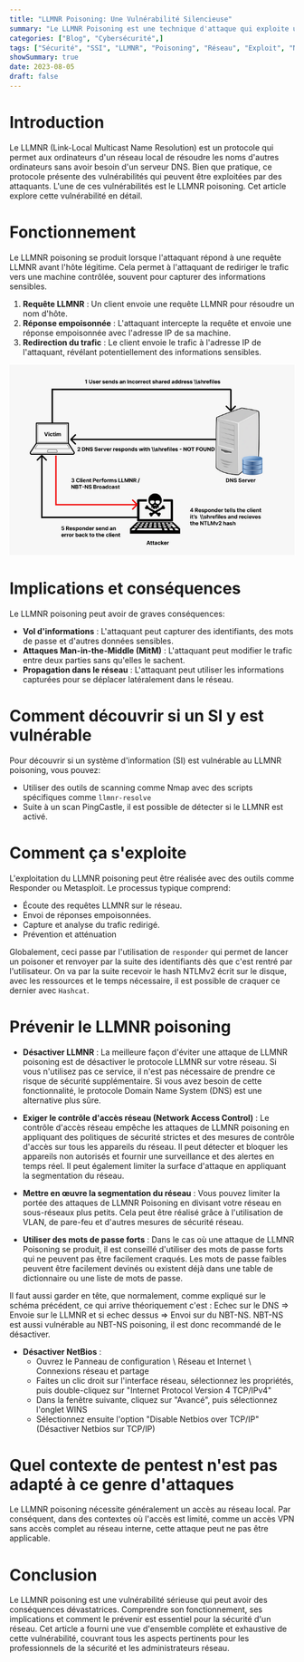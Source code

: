 ```yaml
---
title: "LLMNR Poisoning: Une Vulnérabilité Silencieuse"
summary: "Le LLMNR Poisoning est une technique d'attaque qui exploite une faiblesse dans le protocole LLMNR, permettant aux attaquants de rediriger et d'intercepter le trafic sur un réseau local. Cet article explore en profondeur cette vulnérabilité, ses implications, et comment la prévenir."
categories: ["Blog", "Cybersécurité",]
tags: ["Sécurité", "SSI", "LLMNR", "Poisoning", "Réseau", "Exploit", "NBT-NS", "DNS"]
showSummary: true
date: 2023-08-05
draft: false
---
```


# Introduction

Le LLMNR (Link-Local Multicast Name Resolution) est un protocole qui permet aux ordinateurs d'un réseau local de résoudre les noms d'autres ordinateurs sans avoir besoin d'un serveur DNS. Bien que pratique, ce protocole présente des vulnérabilités qui peuvent être exploitées par des attaquants. L'une de ces vulnérabilités est le LLMNR poisoning. Cet article explore cette vulnérabilité en détail.

# Fonctionnement

Le LLMNR poisoning se produit lorsque l'attaquant répond à une requête LLMNR avant l'hôte légitime. Cela permet à l'attaquant de rediriger le trafic vers une machine contrôlée, souvent pour capturer des informations sensibles.

1. **Requête LLMNR** : Un client envoie une requête LLMNR pour résoudre un nom d'hôte.
2. **Réponse empoisonnée** : L'attaquant intercepte la requête et envoie une réponse empoisonnée avec l'adresse IP de sa machine.
3. **Redirection du trafic** : Le client envoie le trafic à l'adresse IP de l'attaquant, révélant potentiellement des informations sensibles.

![LLMNR fonctionnement](./LLMNR.png "LLMNR fonctionnement")

# Implications et conséquences

Le LLMNR poisoning peut avoir de graves conséquences:

- **Vol d'informations** : L'attaquant peut capturer des identifiants, des mots de passe et d'autres données sensibles.
- **Attaques Man-in-the-Middle (MitM)** : L'attaquant peut modifier le trafic entre deux parties sans qu'elles le sachent.
- **Propagation dans le réseau** : L'attaquant peut utiliser les informations capturées pour se déplacer latéralement dans le réseau.

# Comment découvrir si un SI y est vulnérable
Pour découvrir si un système d'information (SI) est vulnérable au LLMNR poisoning, vous pouvez:

- Utiliser des outils de scanning comme Nmap avec des scripts spécifiques comme `llmnr-resolve`
- Suite à un scan PingCastle, il est possible de détecter si le LLMNR est activé.

# Comment ça s'exploite

L'exploitation du LLMNR poisoning peut être réalisée avec des outils comme Responder ou Metasploit. Le processus typique comprend:

- Écoute des requêtes LLMNR sur le réseau.
- Envoi de réponses empoisonnées.
- Capture et analyse du trafic redirigé.
- Prévention et atténuation

Globalement, ceci passe par l'utilisation de `responder` qui permet de lancer un poisoner et renvoyer par la suite des identifiants dès que c'est rentré par l'utilisateur.
On va par la suite recevoir le hash NTLMv2 écrit sur le disque, avec les ressources et le temps nécessaire, il est possible de craquer ce dernier avec `Hashcat`.

# Prévenir le LLMNR poisoning

- **Désactiver LLMNR** : La meilleure façon d'éviter une attaque de LLMNR poisoning est de désactiver le protocole LLMNR sur votre réseau. Si vous n'utilisez pas ce service, il n'est pas nécessaire de prendre ce risque de sécurité supplémentaire. Si vous avez besoin de cette fonctionnalité, le protocole Domain Name System (DNS) est une alternative plus sûre.

- **Exiger le contrôle d'accès réseau (Network Access Control)** : Le contrôle d'accès réseau empêche les attaques de LLMNR poisoning en appliquant des politiques de sécurité strictes et des mesures de contrôle d'accès sur tous les appareils du réseau. Il peut détecter et bloquer les appareils non autorisés et fournir une surveillance et des alertes en temps réel. Il peut également limiter la surface d'attaque en appliquant la segmentation du réseau.

- **Mettre en œuvre la segmentation du réseau** : Vous pouvez limiter la portée des attaques de LLMNR Poisoning en divisant votre réseau en sous-réseaux plus petits. Cela peut être réalisé grâce à l'utilisation de VLAN, de pare-feu et d'autres mesures de sécurité réseau.

- **Utiliser des mots de passe forts** : Dans le cas où une attaque de LLMNR Poisoning se produit, il est conseillé d'utiliser des mots de passe forts qui ne peuvent pas être facilement craqués. Les mots de passe faibles peuvent être facilement devinés ou existent déjà dans une table de dictionnaire ou une liste de mots de passe.

Il faut aussi garder en tête, que normalement, comme expliqué sur le schéma précédent, ce qui arrive théoriquement c'est : 
Echec sur le DNS => Envoie sur le LLMNR et si echec dessus => Envoi sur du NBT-NS.
NBT-NS est aussi vulnérable au NBT-NS poisoning, il est donc recommandé de le désactiver.

- **Désactiver NetBios** : 
    - Ouvrez le Panneau de configuration \ Réseau et Internet \ Connexions réseau et partage
    - Faites un clic droit sur l'interface réseau, sélectionnez les propriétés, puis double-cliquez sur "Internet Protocol Version 4 TCP/IPv4"
    - Dans la fenêtre suivante, cliquez sur "Avancé", puis sélectionnez l'onglet WINS
    - Sélectionnez ensuite l'option "Disable Netbios over TCP/IP" (Désactiver Netbios sur TCP/IP)


# Quel contexte de pentest n'est pas adapté à ce genre d'attaques

Le LLMNR poisoning nécessite généralement un accès au réseau local. Par conséquent, dans des contextes où l'accès est limité, comme un accès VPN sans accès complet au réseau interne, cette attaque peut ne pas être applicable.

# Conclusion

Le LLMNR poisoning est une vulnérabilité sérieuse qui peut avoir des conséquences dévastatrices. Comprendre son fonctionnement, ses implications et comment le prévenir est essentiel pour la sécurité d'un réseau. Cet article a fourni une vue d'ensemble complète et exhaustive de cette vulnérabilité, couvrant tous les aspects pertinents pour les professionnels de la sécurité et les administrateurs réseau.
